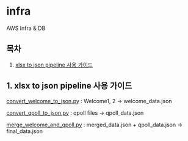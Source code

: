 # infra
AWS Infra &amp; DB

## 목차
1. [xlsx to json pipeline 사용 가이드](#1-xlsx-to-json-pipeline-사용-가이드)

## 1. xlsx to json pipeline 사용 가이드
[convert_welcome_to_json.py](./xlsx_to_json_pipeline/convert_welcome_to_json.py) : Welcome1, 2 -> welcome_data.json

[convert_qpoll_to_json.py](./xlsx_to_json_pipeline/convert_qpoll_to_json.py) : qpoll files -> qpoll_data.json

[merge_welcome_and_qpoll.py](./xlsx_to_json_pipeline/merge_welcome_and_qpoll.py) : merged_data.json + qpoll_data.json -> final_data.json

